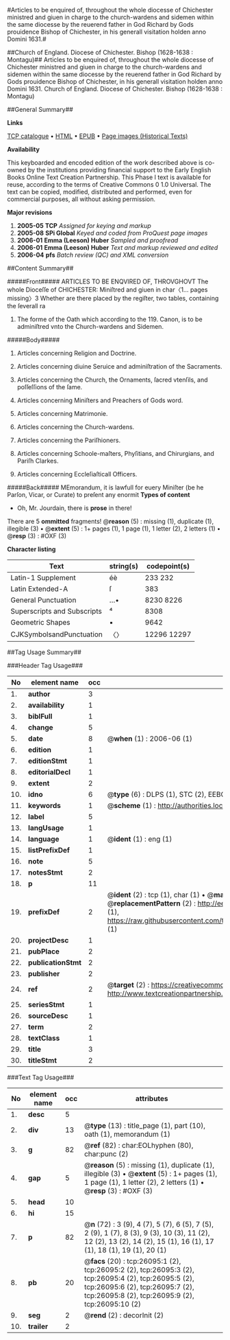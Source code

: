 #Articles to be enquired of, throughout the whole diocesse of Chichester ministred and giuen in charge to the church-wardens and sidemen within the same diocesse by the reuerend father in God        Richard by Gods prouidence Bishop of Chichester, in his generall visitation holden anno Domini 1631.#

##Church of England. Diocese of Chichester. Bishop (1628-1638 : Montagu)##
Articles to be enquired of, throughout the whole diocesse of Chichester ministred and giuen in charge to the church-wardens and sidemen within the same diocesse by the reuerend father in God        Richard by Gods prouidence Bishop of Chichester, in his generall visitation holden anno Domini 1631.
Church of England. Diocese of Chichester. Bishop (1628-1638 : Montagu)

##General Summary##

**Links**

[TCP catalogue](http://www.ota.ox.ac.uk/tcp/)  • 
[HTML](http://tei.it.ox.ac.uk/tcp/Texts-HTML/free/A00/A00171.html)  • 
[EPUB](http://tei.it.ox.ac.uk/tcp/Texts-EPUB/free/A00/A00171.epub) • 
[Page images (Historical Texts)](https://data.historicaltexts.jisc.ac.uk/view?pubId=eebo-23024568e&pageId=eebo-23024568e-26095-1)

**Availability**

This keyboarded and encoded edition of the
	       work described above is co-owned by the institutions
	       providing financial support to the Early English Books
	       Online Text Creation Partnership. This Phase I text is
	       available for reuse, according to the terms of Creative
	       Commons 0 1.0 Universal. The text can be copied,
	       modified, distributed and performed, even for
	       commercial purposes, all without asking permission.

**Major revisions**

1. __2005-05__ __TCP__ *Assigned for keying and markup*
1. __2005-08__ __SPi Global__ *Keyed and coded from ProQuest page images*
1. __2006-01__ __Emma (Leeson) Huber__ *Sampled and proofread*
1. __2006-01__ __Emma (Leeson) Huber__ *Text and markup reviewed and edited*
1. __2006-04__ __pfs__ *Batch review (QC) and XML conversion*

##Content Summary##

#####Front#####
ARTICLES TO BE ENQVIRED OF, THROVGHOVT The whole Dioceſſe of CHICHESTER: Miniſtred and giuen in char〈1… pages missing〉3 Whether are there placed by the regiſter, two tables, containing the ſeverall ra
1. The forme of the Oath which according to the 119. Canon, is to be adminiſtred vnto the Church-wardens and Sidemen.

#####Body#####

1. Articles concerning Religion and Doctrine.

1. Articles concerning diuine Seruice and adminiſtration of the Sacraments.

1. Articles concerning the Church, the Ornaments, ſacred vtenſils, and poſſeſſions of the ſame.

1. Articles concerning Miniſters and Preachers of Gods word.

1. Articles concerning Matrimonie.

1. Articles concerning the Church-wardens.

1. Articles concerning the Pariſhioners.

1. Articles concerning Schoole-maſters, Phyſitians, and Chirurgians, and Pariſh Clarkes.

1. Articles concerning Eccleſiaſticall Officers.

#####Back#####
MEmorandum, it is lawfull for euery Miniſter (be he Parſon, Vicar, or Curate) to preſent any enormit
**Types of content**

  * Oh, Mr. Jourdain, there is **prose** in there!

There are 5 **ommitted** fragments! 
 @__reason__ (5) : missing (1), duplicate (1), illegible (3)  •  @__extent__ (5) : 1+ pages (1), 1 page (1), 1 letter (2), 2 letters (1)  •  @__resp__ (3) : #OXF (3)

**Character listing**


|Text|string(s)|codepoint(s)|
|---|---|---|
|Latin-1 Supplement|éè|233 232|
|Latin Extended-A|ſ|383|
|General Punctuation|…•|8230 8226|
|Superscripts             and Subscripts|⁴|8308|
|Geometric Shapes|▪|9642|
|CJKSymbolsandPunctuation|〈〉|12296 12297|

##Tag Usage Summary##

###Header Tag Usage###

|No|element name|occ|attributes|
|---|---|---|---|
|1.|__author__|3||
|2.|__availability__|1||
|3.|__biblFull__|1||
|4.|__change__|5||
|5.|__date__|8| @__when__ (1) : 2006-06 (1)|
|6.|__edition__|1||
|7.|__editionStmt__|1||
|8.|__editorialDecl__|1||
|9.|__extent__|2||
|10.|__idno__|6| @__type__ (6) : DLPS (1), STC (2), EEBO-CITATION (1), OCLC (1), VID (1)|
|11.|__keywords__|1| @__scheme__ (1) : http://authorities.loc.gov/ (1)|
|12.|__label__|5||
|13.|__langUsage__|1||
|14.|__language__|1| @__ident__ (1) : eng (1)|
|15.|__listPrefixDef__|1||
|16.|__note__|5||
|17.|__notesStmt__|2||
|18.|__p__|11||
|19.|__prefixDef__|2| @__ident__ (2) : tcp (1), char (1)  •  @__matchPattern__ (2) : ([0-9\-]+):([0-9IVX]+) (1), (.+) (1)  •  @__replacementPattern__ (2) : http://eebo.chadwyck.com/downloadtiff?vid=$1&page=$2 (1), https://raw.githubusercontent.com/textcreationpartnership/Texts/master/tcpchars.xml#$1 (1)|
|20.|__projectDesc__|1||
|21.|__pubPlace__|2||
|22.|__publicationStmt__|2||
|23.|__publisher__|2||
|24.|__ref__|2| @__target__ (2) : https://creativecommons.org/publicdomain/zero/1.0/ (1), http://www.textcreationpartnership.org/docs/. (1)|
|25.|__seriesStmt__|1||
|26.|__sourceDesc__|1||
|27.|__term__|2||
|28.|__textClass__|1||
|29.|__title__|3||
|30.|__titleStmt__|2||


###Text Tag Usage###

|No|element name|occ|attributes|
|---|---|---|---|
|1.|__desc__|5||
|2.|__div__|13| @__type__ (13) : title_page (1), part (10), oath (1), memorandum (1)|
|3.|__g__|82| @__ref__ (82) : char:EOLhyphen (80), char:punc (2)|
|4.|__gap__|5| @__reason__ (5) : missing (1), duplicate (1), illegible (3)  •  @__extent__ (5) : 1+ pages (1), 1 page (1), 1 letter (2), 2 letters (1)  •  @__resp__ (3) : #OXF (3)|
|5.|__head__|10||
|6.|__hi__|15||
|7.|__p__|82| @__n__ (72) : 3 (9), 4 (7), 5 (7), 6 (5), 7 (5), 2 (9), 1 (7), 8 (3), 9 (3), 10 (3), 11 (2), 12 (2), 13 (2), 14 (2), 15 (1), 16 (1), 17 (1), 18 (1), 19 (1), 20 (1)|
|8.|__pb__|20| @__facs__ (20) : tcp:26095:1 (2), tcp:26095:2 (2), tcp:26095:3 (2), tcp:26095:4 (2), tcp:26095:5 (2), tcp:26095:6 (2), tcp:26095:7 (2), tcp:26095:8 (2), tcp:26095:9 (2), tcp:26095:10 (2)|
|9.|__seg__|2| @__rend__ (2) : decorInit (2)|
|10.|__trailer__|2||

